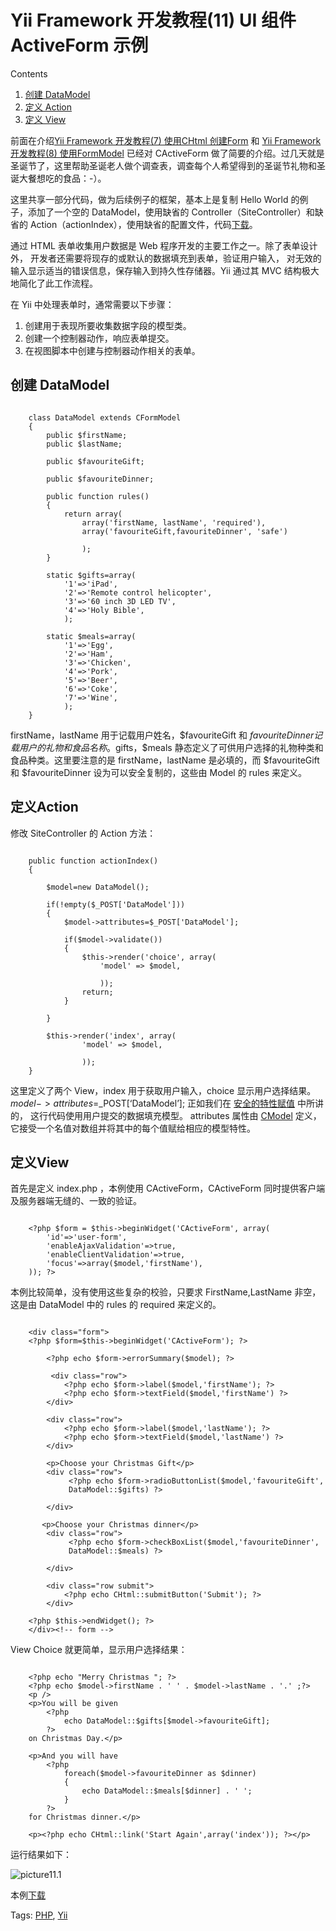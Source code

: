 # Yii Framework 开发教程(11) UI 组件 ActiveForm 示例

   Contents  
1. [创建 DataModel](http://www.imobilebbs.com/wordpress/archives/3955#DataModel)  
2. [定义 Action](http://www.imobilebbs.com/wordpress/archives/3955#Action)  
3. [定义 View](http://www.imobilebbs.com/wordpress/archives/3955#View)  

前面在介绍[Yii Framework 开发教程(7) 使用CHtml 创建Form](http://www.imobilebbs.com/wordpress/archives/3906) 和 [Yii Framework 开发教程(8) 使用FormModel](http://www.imobilebbs.com/wordpress/archives/3911) 已经对 CActiveForm 做了简要的介绍。过几天就是圣诞节了，这里帮助圣诞老人做个调查表，调查每个人希望得到的圣诞节礼物和圣诞大餐想吃的食品：-）。

这里共享一部分代码，做为后续例子的框架，基本上是复制 Hello World 的例子，添加了一个空的 DataModel，使用缺省的 Controller（SiteController）和缺省的 Action（actionIndex），使用缺省的配置文件，代码[下载](http://www.imobilebbs.com/download/yii/DummyDemoProject.zip)。

通过 HTML 表单收集用户数据是 Web 程序开发的主要工作之一。除了表单设计外， 开发者还需要将现存的或默认的数据填充到表单，验证用户输入， 对无效的输入显示适当的错误信息，保存输入到持久性存储器。Yii 通过其 MVC 结构极大地简化了此工作流程。

在 Yii 中处理表单时，通常需要以下步骤：

1. 创建用于表现所要收集数据字段的模型类。
2. 创建一个控制器动作，响应表单提交。
3. 在视图脚本中创建与控制器动作相关的表单。

## 创建 DataModel

```

    class DataModel extends CFormModel
    {
    	public $firstName;
    	public $lastName;
    
    	public $favouriteGift;
    
    	public $favouriteDinner;
    
    	public function rules()
    	{
    		return array(
    			array('firstName, lastName', 'required'),
    			array('favouriteGift,favouriteDinner', 'safe')
    
    			);
    	}
    
    	static $gifts=array(
    		'1'=>'iPad',
    		'2'=>'Remote control helicopter',
    		'3'=>'60 inch 3D LED TV',
    		'4'=>'Holy Bible',
    		);
    
    	static $meals=array(
    		'1'=>'Egg',
    		'2'=>'Ham',
    		'3'=>'Chicken',
    		'4'=>'Pork',
    		'5'=>'Beer',
    		'6'=>'Coke',
    		'7'=>'Wine',
    		);
    }

```

firstName，lastName 用于记载用户姓名，$favouriteGift 和 $favouriteDinner 记载用户的礼物和食品名称。$gifts，$meals 静态定义了可供用户选择的礼物种类和食品种类。这里要注意的是 firstName，lastName 是必填的，而 $favouriteGift 和 $favouriteDinner 设为可以安全复制的，这些由 Model 的 rules 来定义。

## 定义Action

修改 SiteController 的 Action 方法：

```

    public function actionIndex()
    {
    
    	$model=new DataModel();
    
    	if(!empty($_POST['DataModel']))
    	{
    		$model->attributes=$_POST['DataModel'];
    
    		if($model->validate())
    		{
    			$this->render('choice', array(
    				'model' => $model,
    
    				));
    			return;
    		}
    
    	}
    
    	$this->render('index', array(
    			'model' => $model,
    
    			));
    }

```

这里定义了两个 View，index 用于获取用户输入，choice 显示用户选择结果。$model->attributes=$_POST[‘DataModel’]; 正如我们在 [安全的特性赋值](http://www.yiiframework.com/doc/guide/1.1/zh_cn/form.model#securing-attribute-assignments) 中所讲的， 这行代码使用用户提交的数据填充模型。 attributes 属性由 [CModel](http://www.yiiframework.com/doc/api/1.1/CModel) 定义，它接受一个名值对数组并将其中的每个值赋给相应的模型特性。

## 定义View

首先是定义 index.php ，本例使用 CActiveForm，CActiveForm 同时提供客户端及服务器端无缝的、一致的验证。

```

    <?php $form = $this->beginWidget('CActiveForm', array(
        'id'=>'user-form',
        'enableAjaxValidation'=>true,
        'enableClientValidation'=>true,
        'focus'=>array($model,'firstName'),
    )); ?>

```

本例比较简单，没有使用这些复杂的校验，只要求 FirstName,LastName 非空，这是由 DataModel 中的 rules 的 required 来定义的。

```

    <div class="form">
    <?php $form=$this->beginWidget('CActiveForm'); ?>

        <?php echo $form->errorSummary($model); ?>

         <div class="row">
            <?php echo $form->label($model,'firstName'); ?>
            <?php echo $form->textField($model,'firstName') ?>
        </div>

	    <div class="row">
            <?php echo $form->label($model,'lastName'); ?>
            <?php echo $form->textField($model,'lastName') ?>
	    </div>

	    <p>Choose your Christmas Gift</p>
	    <div class="row">
             <?php echo $form->radioButtonList($model,'favouriteGift',
             DataModel::$gifts) ?>

        </div>

       <p>Choose your Christmas dinner</p>
	    <div class="row">
             <?php echo $form->checkBoxList($model,'favouriteDinner',
             DataModel::$meals) ?>

        </div>

        <div class="row submit">
            <?php echo CHtml::submitButton('Submit'); ?>
        </div>

    <?php $this->endWidget(); ?>
    </div><!-- form -->

```

View Choice 就更简单，显示用户选择结果：

```

    <?php echo "Merry Christmas "; ?>
    <?php echo $model->firstName . ' ' . $model->lastName . '.' ;?>
    <p />
    <p>You will be given
    	<?php
    		echo DataModel::$gifts[$model->favouriteGift];
    	?>
    on Christmas Day.</p>
    
    <p>And you will have
    	<?php
    		foreach($model->favouriteDinner as $dinner)
    		{
    			echo DataModel::$meals[$dinner] . ' ';
    		}
    	?>
    for Christmas dinner.</p>
    
    <p><?php echo CHtml::link('Start Again',array('index')); ?></p>

```

运行结果如下：

![picture11.1](images/11.1.jpg)

本例[下载](http://www.imobilebbs.com/download/yii/ActionFormDemo.zip)

Tags: [PHP](http://www.imobilebbs.com/wordpress/archives/tag/php), [Yii](http://www.imobilebbs.com/wordpress/archives/tag/yii)